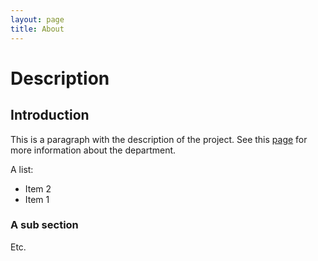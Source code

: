 ```yaml
---
layout: page
title: About
---
```


# Description

## Introduction

This is a paragraph with the description of the project. See this [page](http://dh.unibe.ch) for more information about the department.

A list:

* Item 2
* Item 1

### A sub section

Etc. 